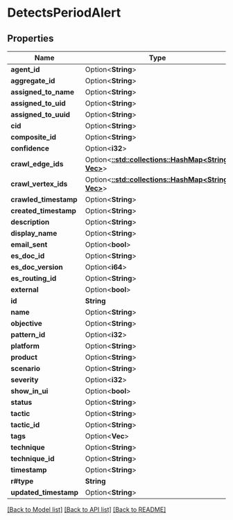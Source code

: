 # DetectsPeriodAlert

## Properties

Name | Type | Description | Notes
------------ | ------------- | ------------- | -------------
**agent_id** | Option<**String**> |  | [optional]
**aggregate_id** | Option<**String**> |  | [optional]
**assigned_to_name** | Option<**String**> |  | [optional]
**assigned_to_uid** | Option<**String**> |  | [optional]
**assigned_to_uuid** | Option<**String**> |  | [optional]
**cid** | Option<**String**> |  | [optional]
**composite_id** | Option<**String**> |  | [optional]
**confidence** | Option<**i32**> |  | [optional]
**crawl_edge_ids** | Option<[**::std::collections::HashMap<String, Vec<String>>**](array.md)> |  | [optional]
**crawl_vertex_ids** | Option<[**::std::collections::HashMap<String, Vec<String>>**](array.md)> |  | [optional]
**crawled_timestamp** | Option<**String**> |  | [optional]
**created_timestamp** | Option<**String**> |  | [optional]
**description** | Option<**String**> |  | [optional]
**display_name** | Option<**String**> |  | [optional]
**email_sent** | Option<**bool**> |  | [optional]
**es_doc_id** | Option<**String**> |  | [optional]
**es_doc_version** | Option<**i64**> |  | [optional]
**es_routing_id** | Option<**String**> |  | [optional]
**external** | Option<**bool**> |  | [optional]
**id** | **String** |  |
**name** | Option<**String**> |  | [optional]
**objective** | Option<**String**> |  | [optional]
**pattern_id** | Option<**i32**> |  | [optional]
**platform** | Option<**String**> |  | [optional]
**product** | Option<**String**> |  | [optional]
**scenario** | Option<**String**> |  | [optional]
**severity** | Option<**i32**> |  | [optional]
**show_in_ui** | Option<**bool**> |  | [optional]
**status** | Option<**String**> |  | [optional]
**tactic** | Option<**String**> |  | [optional]
**tactic_id** | Option<**String**> |  | [optional]
**tags** | Option<**Vec<String>**> |  | [optional]
**technique** | Option<**String**> |  | [optional]
**technique_id** | Option<**String**> |  | [optional]
**timestamp** | Option<**String**> |  | [optional]
**r#type** | **String** |  |
**updated_timestamp** | Option<**String**> |  | [optional]

[[Back to Model list]](./README.md#documentation-for-models) [[Back to API list]](./README.md#documentation-for-api-endpoints) [[Back to README]](../README.md)
